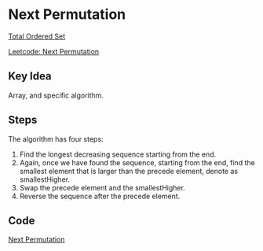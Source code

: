 # Next Permutation

[Total Ordered Set](https://www.wikiwand.com/en/Total_order)

[Leetcode: Next Permutation](https://leetcode.com/problems/next-permutation/)

## Key Idea

Array, and specific algorithm.

## Steps

The algorithm has four steps:

1. Find the longest decreasing sequence starting from the end.
2. Again, once we have found the sequence, starting from the end, find the smallest element that is larger than the precede element, denote as smallestHigher.
3. Swap the precede element and the smallestHigher.
4. Reverse the sequence after the precede element.

## Code

[Next Permutation](https://github.com/xuhang57/Learn-Algorithms/blob/master/100-Days-Of-Algorithms/Next-Permutation/next_permutation.py)
